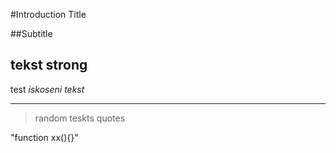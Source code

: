 #Introduction Title

##Subtitle

tekst **strong**
--
test _iskoseni tekst_
***
>random teskts quotes

"function xx(){}"
